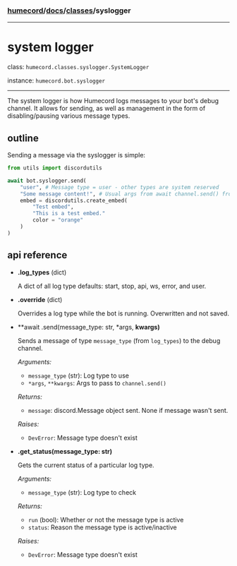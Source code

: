 ### [humecord](../..)/[docs](../README.md)/[classes](./README.md)/syslogger

---
# system logger

class: `humecord.classes.syslogger.SystemLogger`

instance: `humecord.bot.syslogger`

---
The system logger is how Humecord logs messages to your bot's debug channel. It allows for sending, as well as management in the form of disabling/pausing various message types.

## outline

Sending a message via the syslogger is simple:

```py
from utils import discordutils

await bot.syslogger.send(
    "user", # Message type = user - other types are system reserved
    "Some message content!", # Usual args from await channel.send() from here on out
    embed = discordutils.create_embed(
        "Test embed",
        "This is a test embed."
        color = "orange"
    )
)
```

## api reference

* **.log_types** (dict)

    A dict of all log type defaults: start, stop, api, ws, error, and user.
* **.override** (dict)

    Overrides a log type while the bot is running. Overwritten and not saved.
* **await .send(message_type: str, *args, **kwargs)**

    Sends a message of type `message_type` (from `log_types`) to the debug channel.

    *Arguments:*
    - `message_type` (str): Log type to use
    - `*args`, `**kwargs`: Args to pass to `channel.send()`

    *Returns:*
    - `message`: discord.Message object sent. None if message wasn't sent.

    *Raises:*
    - `DevError`: Message type doesn't exist

* **.get_status(message_type: str)**

    Gets the current status of a particular log type.

    *Arguments:*
    - `message_type` (str): Log type to check

    *Returns:*
    - `run` (bool): Whether or not the message type is active
    - `status`: Reason the message type is active/inactive

    *Raises:*
    - `DevError`: Message type doesn't exist

    